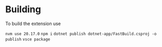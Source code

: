 # Building

To build the extension use

`nvm use 20.17.0`
`npm i`
`dotnet publish dotnet-app/FastBuild.csproj -o publish`
`vsce package`
